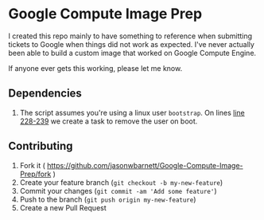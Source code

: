 Google Compute Image Prep
=========================
I created this repo mainly to have something to reference when submitting tickets to Google
when things did not work as expected. I've never actually been able to build a custom
image that worked on Google Compute Engine.

If anyone ever gets this working, please let me know.

## Dependencies

1. The script assumes you're using a linux user `bootstrap`. On lines [line 228-239][1] we create a task to remove the user on boot.

## Contributing

1. Fork it ( https://github.com/jasonwbarnett/Google-Compute-Image-Prep/fork )
2. Create your feature branch (`git checkout -b my-new-feature`)
3. Commit your changes (`git commit -am 'Add some feature'`)
4. Push to the branch (`git push origin my-new-feature`)
5. Create a new Pull Request


[1]: https://github.com/jasonwbarnett/Google-Compute-Image-Prep/blob/master/prep.sh#L228-L239
